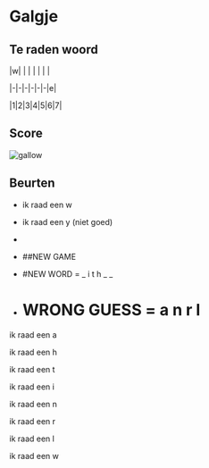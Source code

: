 # Galgje

## Te raden woord

|w| | | | | | |

|-|-|-|-|-|-|e|

|1|2|3|4|5|6|7|

## Score
![gallow](./images/5.png)

## Beurten
* ik raad een w
* ik raad een y (niet goed)
* 

* ##NEW GAME

* #NEW WORD = _ i t h _ _
* # WRONG GUESS = a n r l
ik raad een a

ik raad een h  

ik raad een t 

ik raad een i 

ik raad een n 

ik raad een r 

ik raad een l 

ik raad een w 
